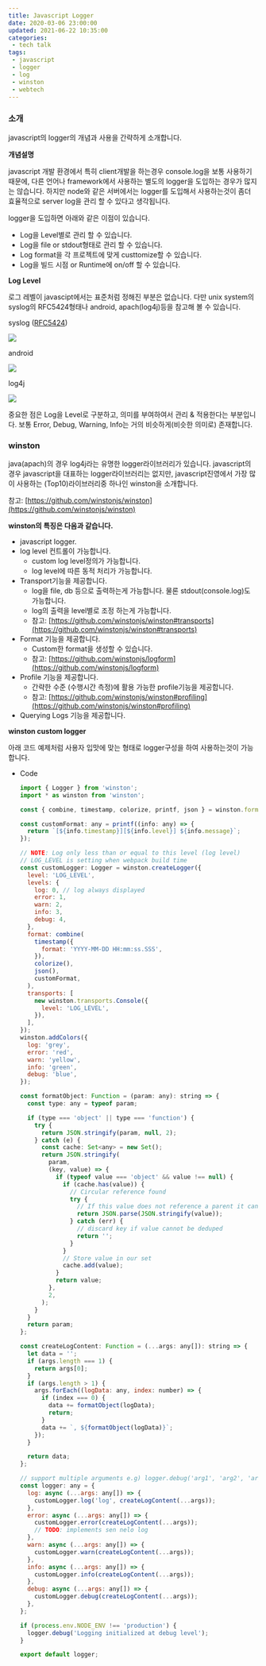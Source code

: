 ```yaml
---
title: Javascript Logger
date: 2020-03-06 23:00:00
updated: 2021-06-22 10:35:00
categories:
 - tech talk
tags:
 - javascript
 - logger
 - log
 - winston
 - webtech
---
```


### 소개

javascript의 logger의 개념과 사용을 간략하게 소개합니다.

**개념설명**

javascript 개발 환경에서 특히 client개발을 하는경우 console.log을 보통 사용하기 때문에, 다른 언어나 framework에서 사용하는 별도의 logger을 도입하는 경우가 많지는 않습니다. 하지만 node와 같은 서버에서는 logger를 도입해서 사용하는것이 좀더 효율적으로 server log을 관리 할 수 있다고 생각됩니다.

logger을 도입하면 아래와 같은 이점이 있습니다.

- Log을 Level별로 관리 할 수 있습니다.
- Log을 file or stdout형태로 관리 할 수 있습니다.
- Log format을 각 프로젝트에 맞게 custtomize할 수 있습니다.
- Log을 빌드 시점 or Runtime에 on/off 할 수 있습니다.

**Log Level**

로그 레벨이 javascipt에서는 표준처럼 정해진 부분은 없습니다. 다만 unix system의 syslog의 RFC5424형태나 android, apach(log4j)등을 참고해 볼 수 있습니다.

syslog ([RFC5424](https://tools.ietf.org/html/rfc5424))

![](../../assets/post-images/2020-03-06-Javascript-Logger/01.png)

android

![](../../assets/post-images/2020-03-06-Javascript-Logger/02.png)

log4j

![](../../assets/post-images/2020-03-06-Javascript-Logger/03.png)

중요한 점은 Log을 Level로 구분하고, 의미를 부여하여서 관리 & 적용한다는 부분입니다. 보통 Error, Debug, Warning, Info는 거의 비슷하게(비슷한 의미로) 존재합니다.

### winston

java(apach)의 경우 log4j라는 유명한 logger라이브러리가 있습니다. javascript의 경우 javascript을 대표하는 logger라이브러리는 없지만, javascript진영에서 가장 많이 사용하는 (Top10)라이브러리중 하나인 winston을 소개합니다.

참고: [https://github.com/winstonjs/winston](https://github.com/winstonjs/winston)

**winston의 특징은 다음과 같습니다.**

- javascript logger.
- log level 컨트롤이 가능합니다.
    - custom log level정의가 가능합니다.
    - log level에 따른 동적 처리가 가능합니다.
- Transport기능을 제공합니다.
    - log을 file, db 등으로 출력하는게 가능합니다. 물론 stdout(console.log)도 가능합니다.
    - log의 출력을 level별로 조정 하는게 가능합니다.
    - 참고: [https://github.com/winstonjs/winston#transports](https://github.com/winstonjs/winston#transports)
- Format 기능을 제공합니다.
    - Custom한 format을 생성할 수 있습니다.
    - 참고: [https://github.com/winstonjs/logform](https://github.com/winstonjs/logform)
- Profile 기능을 제공합니다.
    - 간략한 수준 (수행시간 측정)에 활용 가능한 profile기능을 제공합니다.
    - 참고: [https://github.com/winstonjs/winston#profiling](https://github.com/winstonjs/winston#profiling)
- Querying Logs 기능을 제공합니다.

**winston custom logger**

아래 코드 예제처럼 사용자 입맛에 맞는 형태로 logger구성을 하여 사용하는것이 가능합니다.

- Code

    ```jsx
    import { Logger } from 'winston';
    import * as winston from 'winston';

    const { combine, timestamp, colorize, printf, json } = winston.format;

    const customFormat: any = printf((info: any) => {
      return `[${info.timestamp}][${info.level}] ${info.message}`;
    });

    // NOTE: Log only less than or equal to this level (log level)
    // LOG_LEVEL is setting when webpack build time
    const customLogger: Logger = winston.createLogger({
      level: 'LOG_LEVEL',
      levels: {
        log: 0, // log always displayed
        error: 1,
        warn: 2,
        info: 3,
        debug: 4,
      },
      format: combine(
        timestamp({
          format: 'YYYY-MM-DD HH:mm:ss.SSS',
        }),
        colorize(),
        json(),
        customFormat,
      ),
      transports: [
        new winston.transports.Console({
          level: 'LOG_LEVEL',
        }),
      ],
    });
    winston.addColors({
      log: 'grey',
      error: 'red',
      warn: 'yellow',
      info: 'green',
      debug: 'blue',
    });

    const formatObject: Function = (param: any): string => {
      const type: any = typeof param;

      if (type === 'object' || type === 'function') {
        try {
          return JSON.stringify(param, null, 2);
        } catch (e) {
          const cache: Set<any> = new Set();
          return JSON.stringify(
            param,
            (key, value) => {
              if (typeof value === 'object' && value !== null) {
                if (cache.has(value)) {
                  // Circular reference found
                  try {
                    // If this value does not reference a parent it can be deduped
                    return JSON.parse(JSON.stringify(value));
                  } catch (err) {
                    // discard key if value cannot be deduped
                    return '';
                  }
                }
                // Store value in our set
                cache.add(value);
              }
              return value;
            },
            2,
          );
        }
      }
      return param;
    };

    const createLogContent: Function = (...args: any[]): string => {
      let data = '';
      if (args.length === 1) {
        return args[0];
      }
      if (args.length > 1) {
        args.forEach((logData: any, index: number) => {
          if (index === 0) {
            data += formatObject(logData);
            return;
          }
          data += `, ${formatObject(logData)}`;
        });
      }

      return data;
    };

    // support multiple arguments e.g) logger.debug('arg1', 'arg2', 'arg3')
    const logger: any = {
      log: async (...args: any[]) => {
        customLogger.log('log', createLogContent(...args));
      },
      error: async (...args: any[]) => {
        customLogger.error(createLogContent(...args));
        // TODO: implements sen nelo log
      },
      warn: async (...args: any[]) => {
        customLogger.warn(createLogContent(...args));
      },
      info: async (...args: any[]) => {
        customLogger.info(createLogContent(...args));
      },
      debug: async (...args: any[]) => {
        customLogger.debug(createLogContent(...args));
      },
    };

    if (process.env.NODE_ENV !== 'production') {
      logger.debug('Logging initialized at debug level');
    }

    export default logger;
    ```